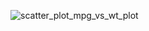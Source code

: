 ![scatter_plot_mpg_vs_wt_plot](https://github.com/hanwenliuOvO/plot/assets/152240134/26838cab-bd64-4d8f-a6fc-5a03a1612de5)



